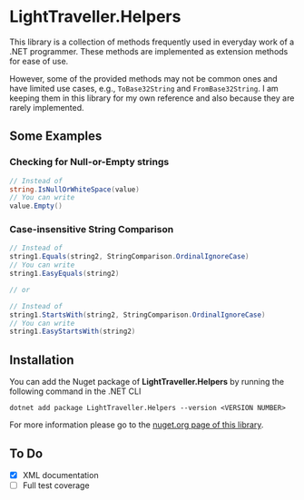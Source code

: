 # LightTraveller.Helpers
This library is a collection of methods frequently used in everyday work of a .NET programmer. These methods are implemented as extension methods for ease of use.

However, some of the provided methods may not be common ones and have limited use cases, e.g., `ToBase32String` and `FromBase32String`. 
I am keeping them in this library for my own reference and also because they are rarely implemented.

## Some Examples

### Checking for Null-or-Empty strings
```csharp
// Instead of
string.IsNullOrWhiteSpace(value)
// You can write
value.Empty()
```
### Case-insensitive String Comparison
```csharp
// Instead of
string1.Equals(string2, StringComparison.OrdinalIgnoreCase)
// You can write
string1.EasyEquals(string2)

// or

// Instead of
string1.StartsWith(string2, StringComparison.OrdinalIgnoreCase)
// You can write
string1.EasyStartsWith(string2)
```
## Installation
You can add the Nuget package of **LightTraveller.Helpers** by running the following command in the .NET CLI

`dotnet add package LightTraveller.Helpers --version <VERSION NUMBER>`

For more information please go to the [nuget.org page of this library](https://www.nuget.org/packages/LightTraveller.Helpers).

## To Do
- [x] XML documentation
- [ ] Full test coverage